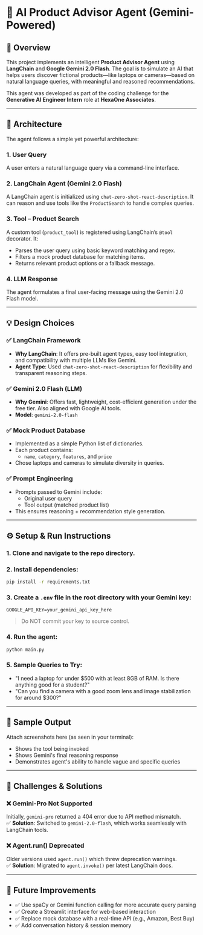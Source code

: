 # 🧠 AI Product Advisor Agent (Gemini-Powered)

## 📌 Overview

This project implements an intelligent **Product Advisor Agent** using **LangChain** and **Google Gemini 2.0 Flash**. The goal is to simulate an AI that helps users discover fictional products—like laptops or cameras—based on natural language queries, with meaningful and reasoned recommendations.

This agent was developed as part of the coding challenge for the **Generative AI Engineer Intern** role at **HexaOne Associates**.

---

## 🧱 Architecture

The agent follows a simple yet powerful architecture:

### 1. **User Query**
A user enters a natural language query via a command-line interface.

### 2. **LangChain Agent (Gemini 2.0 Flash)**
A LangChain agent is initialized using `chat-zero-shot-react-description`. It can reason and use tools like the `ProductSearch` to handle complex queries.

### 3. **Tool – Product Search**
A custom tool (`product_tool`) is registered using LangChain’s `@tool` decorator. It:
- Parses the user query using basic keyword matching and regex.
- Filters a mock product database for matching items.
- Returns relevant product options or a fallback message.

### 4. **LLM Response**
The agent formulates a final user-facing message using the Gemini 2.0 Flash model.

---

## 💡 Design Choices

### ✅ LangChain Framework
- **Why LangChain**: It offers pre-built agent types, easy tool integration, and compatibility with multiple LLMs like Gemini.
- **Agent Type**: Used `chat-zero-shot-react-description` for flexibility and transparent reasoning steps.

### ✅ Gemini 2.0 Flash (LLM)
- **Why Gemini**: Offers fast, lightweight, cost-efficient generation under the free tier. Also aligned with Google AI tools.
- **Model**: `gemini-2.0-flash`

### ✅ Mock Product Database
- Implemented as a simple Python list of dictionaries.
- Each product contains:
  - `name`, `category`, `features`, and `price`
- Chose laptops and cameras to simulate diversity in queries.

### ✅ Prompt Engineering
- Prompts passed to Gemini include:
  - Original user query
  - Tool output (matched product list)
- This ensures reasoning + recommendation style generation.

---

## ⚙️ Setup & Run Instructions

### 1. Clone and navigate to the repo directory.

### 2. Install dependencies:

```bash
pip install -r requirements.txt
```

### 3. Create a `.env` file in the root directory with your Gemini key:

```env
GOOGLE_API_KEY=your_gemini_api_key_here
```

> Do NOT commit your key to source control.

### 4. Run the agent:

```bash
python main.py
```

### 5. Sample Queries to Try:
- "I need a laptop for under $500 with at least 8GB of RAM. Is there anything good for a student?"
- "Can you find a camera with a good zoom lens and image stabilization for around $300?"

---

## 🧪 Sample Output

Attach screenshots here (as seen in your terminal):
- Shows the tool being invoked
- Shows Gemini's final reasoning response
- Demonstrates agent's ability to handle vague and specific queries

---

## 🚧 Challenges & Solutions

### ❌ Gemini-Pro Not Supported
Initially, `gemini-pro` returned a 404 error due to API method mismatch.  
✅ **Solution**: Switched to `gemini-2.0-flash`, which works seamlessly with LangChain tools.

### ❌ Agent.run() Deprecated
Older versions used `agent.run()` which threw deprecation warnings.  
✅ **Solution**: Migrated to `agent.invoke()` per latest LangChain docs.

---

## 🚀 Future Improvements

- ✅ Use spaCy or Gemini function calling for more accurate query parsing
- ✅ Create a Streamlit interface for web-based interaction
- ✅ Replace mock database with a real-time API (e.g., Amazon, Best Buy)
- ✅ Add conversation history & session memory

